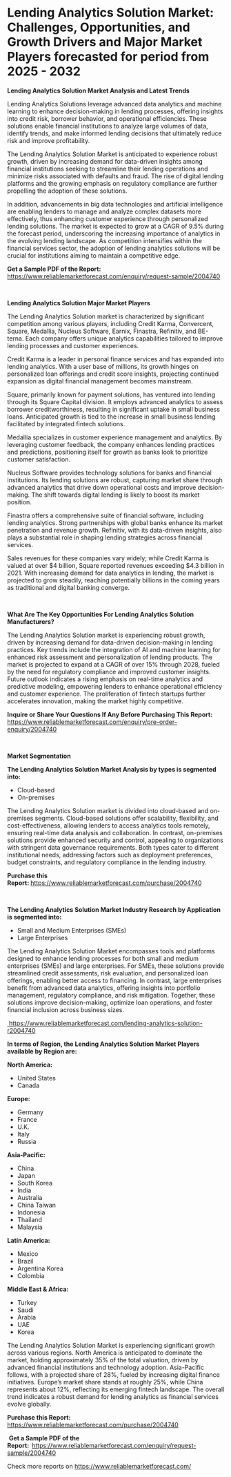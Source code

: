 <p><h1>Lending Analytics Solution Market: Challenges, Opportunities, and Growth Drivers and Major Market Players forecasted for period from 2025 - 2032</h1></p><p><strong>Lending Analytics Solution Market Analysis and Latest Trends</strong></p>
<p><p>Lending Analytics Solutions leverage advanced data analytics and machine learning to enhance decision-making in lending processes, offering insights into credit risk, borrower behavior, and operational efficiencies. These solutions enable financial institutions to analyze large volumes of data, identify trends, and make informed lending decisions that ultimately reduce risk and improve profitability.</p><p>The Lending Analytics Solution Market is anticipated to experience robust growth, driven by increasing demand for data-driven insights among financial institutions seeking to streamline their lending operations and minimize risks associated with defaults and fraud. The rise of digital lending platforms and the growing emphasis on regulatory compliance are further propelling the adoption of these solutions.</p><p>In addition, advancements in big data technologies and artificial intelligence are enabling lenders to manage and analyze complex datasets more effectively, thus enhancing customer experience through personalized lending solutions. The market is expected to grow at a CAGR of 9.5% during the forecast period, underscoring the increasing importance of analytics in the evolving lending landscape. As competition intensifies within the financial services sector, the adoption of lending analytics solutions will be crucial for institutions aiming to maintain a competitive edge.</p></p>
<p><strong>Get a Sample PDF of the Report:&nbsp;</strong> <a href="https://www.reliablemarketforecast.com/enquiry/request-sample/2004740?utm_campaign=1167&utm_medium=2&utm_source=Github&utm_content=ia&utm_term=15012025&utm_id=lending-analytics-solution">https://www.reliablemarketforecast.com/enquiry/request-sample/2004740</a></p>
<p>&nbsp;</p>
<p><strong>Lending Analytics Solution Major Market Players</strong></p>
<p><p>The Lending Analytics Solution market is characterized by significant competition among various players, including Credit Karma, Convercent, Square, Medallia, Nucleus Software, Earnix, Finastra, Refinitiv, and BE-terna. Each company offers unique analytics capabilities tailored to improve lending processes and customer experiences.</p><p>Credit Karma is a leader in personal finance services and has expanded into lending analytics. With a user base of millions, its growth hinges on personalized loan offerings and credit score insights, projecting continued expansion as digital financial management becomes mainstream.</p><p>Square, primarily known for payment solutions, has ventured into lending through its Square Capital division. It employs advanced analytics to assess borrower creditworthiness, resulting in significant uptake in small business loans. Anticipated growth is tied to the increase in small business lending facilitated by integrated fintech solutions.</p><p>Medallia specializes in customer experience management and analytics. By leveraging customer feedback, the company enhances lending practices and predictions, positioning itself for growth as banks look to prioritize customer satisfaction.</p><p>Nucleus Software provides technology solutions for banks and financial institutions. Its lending solutions are robust, capturing market share through advanced analytics that drive down operational costs and improve decision-making. The shift towards digital lending is likely to boost its market position.</p><p>Finastra offers a comprehensive suite of financial software, including lending analytics. Strong partnerships with global banks enhance its market penetration and revenue growth. Refinitiv, with its data-driven insights, also plays a substantial role in shaping lending strategies across financial services.</p><p>Sales revenues for these companies vary widely; while Credit Karma is valued at over $4 billion, Square reported revenues exceeding $4.3 billion in 2021. With increasing demand for data analytics in lending, the market is projected to grow steadily, reaching potentially billions in the coming years as traditional and digital banking converge.</p></p>
<p>&nbsp;</p>
<p><strong>What Are The Key Opportunities For Lending Analytics Solution Manufacturers?</strong></p>
<p><p>The Lending Analytics Solution market is experiencing robust growth, driven by increasing demand for data-driven decision-making in lending practices. Key trends include the integration of AI and machine learning for enhanced risk assessment and personalization of lending products. The market is projected to expand at a CAGR of over 15% through 2028, fueled by the need for regulatory compliance and improved customer insights. Future outlook indicates a rising emphasis on real-time analytics and predictive modeling, empowering lenders to enhance operational efficiency and customer experience. The proliferation of fintech startups further accelerates innovation, making the market highly competitive.</p></p>
<p><strong>Inquire or Share Your Questions If Any Before Purchasing This Report:</strong> <a href="https://www.reliablemarketforecast.com/enquiry/pre-order-enquiry/2004740?utm_campaign=1167&utm_medium=2&utm_source=Github&utm_content=ia&utm_term=15012025&utm_id=lending-analytics-solution">https://www.reliablemarketforecast.com/enquiry/pre-order-enquiry/2004740</a></p>
<p>&nbsp;</p>
<p><strong>Market Segmentation</strong></p>
<p><strong>The Lending Analytics Solution Market Analysis by types is segmented into:</strong></p>
<p><ul><li>Cloud-based</li><li>On-premises</li></ul></p>
<p><p>The Lending Analytics Solution market is divided into cloud-based and on-premises segments. Cloud-based solutions offer scalability, flexibility, and cost-effectiveness, allowing lenders to access analytics tools remotely, ensuring real-time data analysis and collaboration. In contrast, on-premises solutions provide enhanced security and control, appealing to organizations with stringent data governance requirements. Both types cater to different institutional needs, addressing factors such as deployment preferences, budget constraints, and regulatory compliance in the lending industry.</p></p>
<p><strong>Purchase this Report:&nbsp;</strong><a href="https://www.reliablemarketforecast.com/purchase/2004740?utm_campaign=1167&utm_medium=2&utm_source=Github&utm_content=ia&utm_term=15012025&utm_id=lending-analytics-solution">https://www.reliablemarketforecast.com/purchase/2004740</a></p>
<p>&nbsp;</p>
<p><strong>The Lending Analytics Solution Market Industry Research by Application is segmented into:</strong></p>
<p><ul><li>Small and Medium Enterprises (SMEs)</li><li>Large Enterprises</li></ul></p>
<p><p>The Lending Analytics Solution Market encompasses tools and platforms designed to enhance lending processes for both small and medium enterprises (SMEs) and large enterprises. For SMEs, these solutions provide streamlined credit assessments, risk evaluation, and personalized loan offerings, enabling better access to financing. In contrast, large enterprises benefit from advanced data analytics, offering insights into portfolio management, regulatory compliance, and risk mitigation. Together, these solutions improve decision-making, optimize loan operations, and foster financial inclusion across business sizes.</p></p>
<p><a href="https://www.reliablemarketforecast.com/lending-analytics-solution-r2004740?utm_campaign=1167&utm_medium=2&utm_source=Github&utm_content=ia&utm_term=15012025&utm_id=lending-analytics-solution">&nbsp;https://www.reliablemarketforecast.com/lending-analytics-solution-r2004740</a></p>
<p><strong>In terms of Region, the Lending Analytics Solution Market Players available by Region are:</strong></p>
<p>
    <p> <strong> North America: </strong>
        <ul>
            <li>United States</li>
            <li>Canada</li>
        </ul>
        </p> 
    <p> <strong> Europe: </strong>
        <ul>
            <li>Germany</li>
            <li>France</li>
            <li>U.K.</li>
            <li>Italy</li>
            <li>Russia</li>
        </ul>
        </p> 
    <p> <strong> Asia-Pacific: </strong>
        <ul>
            <li>China</li>
            <li>Japan</li>
            <li>South Korea</li>
            <li>India</li>
            <li>Australia</li>
            <li>China Taiwan</li>
            <li>Indonesia</li>
            <li>Thailand</li>
            <li>Malaysia</li>
        </ul>
        </p> 
    <p> <strong> Latin America: </strong>
        <ul>
            <li>Mexico</li>
            <li>Brazil</li>
            <li>Argentina Korea</li>
            <li>Colombia</li>
        </ul>
        </p> 
    <p> <strong> Middle East & Africa: </strong>
        <ul>
            <li>Turkey</li>
            <li>Saudi</li>
            <li>Arabia</li>
            <li>UAE</li>
            <li>Korea</li>
        </ul>
    </p>
    </p>
<p><p>The Lending Analytics Solution Market is experiencing significant growth across various regions. North America is anticipated to dominate the market, holding approximately 35% of the total valuation, driven by advanced financial institutions and technology adoption. Asia-Pacific follows, with a projected share of 28%, fueled by increasing digital finance initiatives. Europe’s market share stands at roughly 25%, while China represents about 12%, reflecting its emerging fintech landscape. The overall trend indicates a robust demand for lending analytics as financial services evolve globally.</p></p>
<p><strong>Purchase this Report: </strong><a href="https://www.reliablemarketforecast.com/purchase/2004740?utm_campaign=1167&utm_medium=2&utm_source=Github&utm_content=ia&utm_term=15012025&utm_id=lending-analytics-solution">https://www.reliablemarketforecast.com/purchase/2004740</a></p>
<p>&nbsp;<strong>Get a Sample PDF of the Report:&nbsp;&nbsp;</strong><a href="https://www.reliablemarketforecast.com/enquiry/request-sample/2004740?utm_campaign=1167&utm_medium=2&utm_source=Github&utm_content=ia&utm_term=15012025&utm_id=lending-analytics-solution">https://www.reliablemarketforecast.com/enquiry/request-sample/2004740</a></p>
<p><strong></strong></p>
<p>Check more reports on <a href="https://www.reliablemarketforecast.com/?utm_campaign=1167&utm_medium=2&utm_source=Github&utm_content=ia&utm_term=15012025&utm_id=lending-analytics-solution">https://www.reliablemarketforecast.com/</a></p>